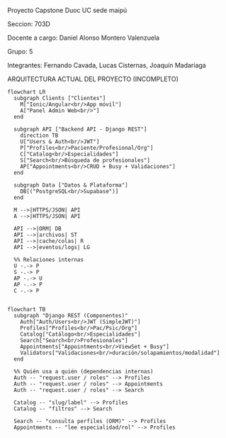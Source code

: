 Proyecto Capstone Duoc UC sede maipú

Seccion: 703D

Docente a cargo: Daniel Alonso Montero Valenzuela

Grupo: 5

Integrantes:
Fernando Cavada, Lucas Cisternas, Joaquín Madariaga



ARQUITECTURA ACTUAL DEL PROYECTO (INCOMPLETO)

```mermaid
flowchart LR
  subgraph Clients ["Clientes"]
    M["Ionic/Angular<br/>App móvil"]
    A["Panel Admin Web<br/>"]
  end

  subgraph API ["Backend API - Django REST"]
    direction TB
    U["Users & Auth<br/>JWT"]
    P["Profiles<br/>Paciente/Profesional/Org"]
    C["Catalog<br/>Especialidades"]
    S["Search<br/>Búsqueda de profesionales"]
    AP["Appointments<br/>CRUD + Busy + Validaciones"]
  end

  subgraph Data ["Datos & Plataforma"]
    DB[("PostgreSQL<br/>Supabase")]
  end

  M -->|HTTPS/JSON| API
  A -->|HTTPS/JSON| API

  API -->|ORM| DB
  API -->|archivos| ST
  API -->|cache/colas| R
  API -->|eventos/logs| LG

  %% Relaciones internas
  U -.-> P
  S -.-> P
  AP -.-> U
  AP -.-> P
  C -.-> P
```

```mermaid

flowchart TB
  subgraph "Django REST (Componentes)"
    Auth["Auth/Users<br/>JWT (SimpleJWT)"]
    Profiles["Profiles<br/>Pac/Psic/Org"]
    Catalog["Catálogo<br/>Especialidades"]
    Search["Search<br/>Profesionales"]
    Appointments["Appointments<br/>ViewSet + Busy"]
    Validators["Validaciones<br/>duración/solapamientos/modalidad"]
  end

  %% Quién usa a quién (dependencias internas)
  Auth -- "request.user / roles" --> Profiles
  Auth -- "request.user / roles" --> Appointments
  Auth -- "request.user / roles" --> Search

  Catalog -- "slug/label" --> Profiles
  Catalog -- "filtros" --> Search

  Search -- "consulta perfiles (ORM)" --> Profiles
  Appointments -- "lee especialidad/rol" --> Profiles
```
